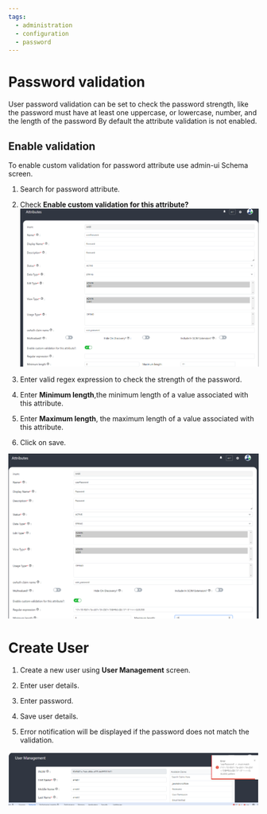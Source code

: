 ```yaml
---
tags:
  - administration
  - configuration
  - password
---
```


# Password validation
User password validation can be set to check the password strength, like the password must have at least one uppercase, or lowercase, number, and the length of the password
By default the attribute validation is not enabled.  

## Enable validation
To enable custom validation for password attribute use admin-ui Schema screen.
1. Search for password attribute.

2. Check **Enable custom validation for this attribute?** 
![update default authentication method](../../assets/image-pwd-enable-custom-validation.png)

3. Enter valid regex expression to check the strength of the password.

4. Enter **Minimum length**,the minimum length of a value associated with this attribute.

5. Enter **Maximum length**, the maximum length of a value associated with this attribute.

6. Click on save.

![update default authentication method](../../assets/image-pwd-regex.png)

# Create User 
1. Create a new user using **User Management** screen.

2. Enter user details.

3. Enter password.

4. Save user details.

5. Error notification will be displayed if the password does not match the validation.

![update default authentication method](../../assets/image-pwd-validation-notification.png)

